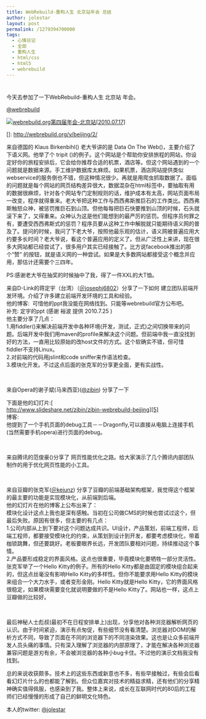 ```yaml
---
title: WebRebuild-重构人生 北京站年会 总结
author: jolestar
layout: post
permalink: /1279394700000
tags:
  - 心情日记
  - 全部
  - 重构人生
  - html/css
  - html5
  - webrebuild
---
```

# 

今天去参加了一下WebRebuild-重构人生 北京站 年会。

[@webrebuild][1]

 [1]: http://twitter.com/webrebuild

[![webrebuild.org第四届年会-北京站[2010.07.17]][3]][3]

 []: http://webrebuild.org/y/beijing/2/

来自德国的 Klaus Birkenbihl() 老大爷讲的是 Data On The Web()，主要介绍了下语义网。他举了个 tripit ()的例子。这个网站是个帮助你安排旅程的网站，你设定好你的旅程安排后，它会给你推荐合适的机票，酒店等。但这个网站遇到的一个问题就是数据来源。手工维护数据库太麻烦。如果机票，酒店网站提供类似webservice的服务倒也不错，但这种情况很少。再就是用爬虫抓取数据了。面临的问题就是每个网站的网页结构差异很大，数据混杂在html标签中，要抽取有用的数据很麻烦，针对各个网站专门定制规则的话，维护成本有太高，网站页面布局一改变，程序就得重来。老大爷把这种工作与西西弗斯推巨石的工作类比。西西弗斯触怒众神，被惩罚推巨石到山顶。但他每每把巨石快要推到山顶的时候，石头就滚下来了，又得重来。众神认为这是他们能想到的最严厉的惩罚。但程序员何罪之有，要遭受西西弗斯式的惩罚？程序员要从这种工作中解脱就只能期待语义网的普及了。提问的时候，我问了下老大爷，按照他最乐观的估计，语义网被普遍应用大约要多长时间？老大爷说，看这个普遍应用的定义了。但从广泛性上来讲，现在很多大网站都已经尝试了，很多用户其实已经接触了。比方说facebook推出的那个“赞” 的按钮，就是语义网的一种尝试。如果是大多数网站都接受这个概念并应用，那估计还需要个三四年。

PS:感谢老大爷在抽奖的时候抽中了我，得了一件XXL的大T恤。

来自D-Link的蒋定宇（台湾）（[＠josephj6802][3]）分享了一下如何 建立团队前端开发环境。介绍了许多建立前端开发环境的工具和经验。  
他的博客:  可惜他的ppt我没能在网络找到。只能等webrebuild官方公布吧。  
补充: 定宇的ppt  (感谢 裕波 提供 2010.7.25 )  
他主要分享了几点：  
1.用fiddler()来解决前端开发中各种环境(开发，测试，正式)之间切换带来的问题。后端开发中我们用maven的profile来解决这个问题。但前端中我一直没找到好的方法，一直用比较原始的改host文件的方式。这个软确实不错，但可惜fiddler不支持Linux。  
2.对前端的代码用jslint和code sniffer来作语法检查。  
3.模块化开发。不过这点后面的张克军的分享更全面，更有实战性。

 [3]: http://twitter.com/josephj6802

 

来自Opera的谢子斌(马来西亚)([@zibin][4]) 分享了一下

 [4]: http://twitter.com/zibin

下面是他的幻灯片:[  
http://www.slideshare.net/zibin/zibin-webrebuild-beijing][5]  
博客:   
他提到了一个手机页面的debug工具－－Dragonfly,可以直接从电脑上连接手机(当然需要手机opera)进行页面的debug。

 [5]: http://www.slideshare.net/zibin/zibin-webrebuild-beijing

 

来自腾讯的范俊豪()分享了 网页性能优化之路。给大家演示了几个腾讯内部团队制作的用于优化网页性能的小工具。

 

来自豆瓣的张克军([＠kejunz][6]) 分享了豆瓣的前端基础架构框架，我觉得这个框架的最主要的功能是实现模块化，从前端到后端。  
他的幻灯片在他的博客上公布出来了：  
模块化设计这点上我也是深有感触。当初在公司做CMS的时候也尝试过这个，但最后失败。原因有很多，但主要的有几点：  
1.公司内部从上到下要对这个问题达成共识。UI设计，产品策划，前端工程师，后端工程师，都要接受模块化的约束，从策划到设计到开发，都要考虑模块化，带着枷锁跳舞，但还要跳好。老板要眼界长远，开发团队要相对问题，持续推动这个事情。  
2.产品要形成稳定的界面风格。这点也很重要，毕竟模块化要牺牲一部分灵活性。张克军举了一个Hello Kitty的例子。所有的Hello Kitty都是由固定的模块组合起来的，但这点丝毫没有影响Hello Kitty的多样性。但你不能要求用Hello Kitty的模块来组合一个大力水手，或者变形金刚。Hello Kitty就是Hello Kitty，它的界面风格很稳定，如果模块需要变化就说明要做的不是Hello Kitty了。网站也一样，这点上豆瓣做的比较好。

 [6]: http://twitter.com/kejunz

 

最后神秘人士彪叔(最初不在日程安排单上)出现，分享他对各种浏览器解析网页的认识。由于时间紧迫，演示有点匆促，有些细节没有看清楚。浏览器对DOM的解析方式不同，导致了页面在不同的浏览器下的不同渲染效果。这也是让众多前端开发人员头痛的事情。只有深入理解了浏览器的内部原理了，才能在解决各种浏览器兼容问题是游刃有余，不会被浏览器的各种小bug卡住。不过他的演示文档我没有找到。

总的来说收获颇多。技术上的这些东西或新意也不多，有些早接触过，有些会后看看幻灯片什么的也都能了解到。但众位嘉宾对技术的精益求精，还有他们的分享精神确实值得佩服，也感染到了我。整体上来说，成长在互联网时代的80后的工程师们已经慢慢的形成了自己的鲜明文化特色。

本人的twitter: [@jolestar][7]

 [7]: http://twitter.com/jolestar
